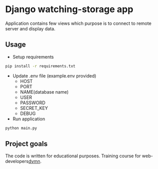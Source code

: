 # Django watching-storage app
Application contains few views which purpose is to connect to remote server
and display data.
## Usage
* Setup requirements
```bash
pip install -r requirements.txt
```
* Update .env file (example.env provided)
    * HOST
    * PORT
    * NAME(database name)
    * USER
    * PASSWORD
    * SECRET_KEY
    * DEBUG
* Run application
```bash
python main.py
```
## Project goals
The code is written for educational purposes. 
Training course for web-developers[dvmn](https://dvmn.org).